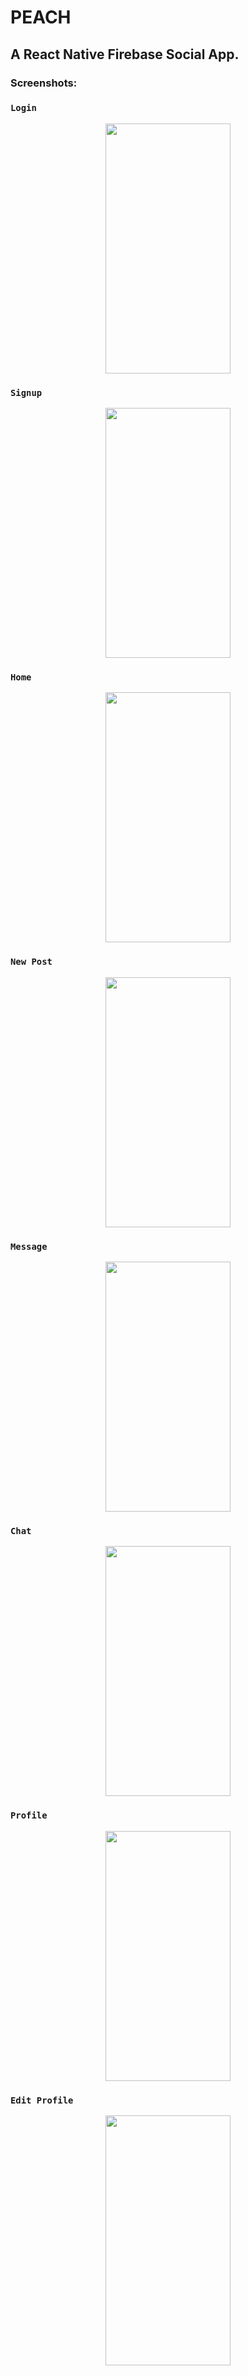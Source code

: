 # PEACH
## A React Native Firebase Social App.

### Screenshots:

### `Login`
<div align="center">
<img src="assets/screenshots/login.png" width="200" height="400"/>
</div>

### `Signup`
<div align="center">
<img src="assets/screenshots/signup.png" width="200" height="400"/>
</div>

### `Home`
<div align="center">
<img src="assets/screenshots/home.png" width="200" height="400"/>
</div>

### `New Post`
<div align="center">
<img src="assets/screenshots/addpost.png" width="200" height="400"/>
</div>

### `Message`
<div align="center">
<img src="assets/screenshots/message.png" width="200" height="400"/>
</div>

### `Chat`
<div align="center">
<img src="assets/screenshots/chat.png" width="200" height="400"/>
</div>

### `Profile`
<div align="center">
<img src="assets/screenshots/profile.png" width="200" height="400"/>
</div>

### `Edit Profile`
<div align="center">
<img src="assets/screenshots/editprofile.png" width="200" height="400"/>
</div>
